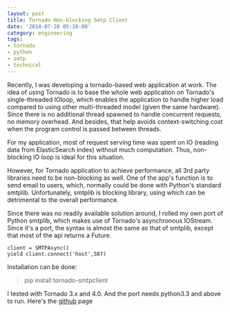 ```yaml
---
layout: post
title: Tornado Non-blocking Smtp Client
date: '2014-07-28 05:16:00'
category: engineering
tags:
- tornado
- python
- smtp
- technical
---
```


Recently, I was developing a tornado-based web application at work. The idea of using Tornado is to base the whole web application on Tornado's single-threaded IOloop, which enables the application to handle higher load compared to using other multi-threaded model (given the same hardware). Since there is no additional thread spawned to handle concurrent requests, no memory overhead. And besides, that help avoids context-switching cost when the program control is passed between threads.


For my application, most of request serving time was spent on IO (reading data from ElasticSearch index) without much computation. Thus, non-blocking IO loop is ideal for this situation. 


However, for Tornado application to achieve performance, all 3rd party libraries need to be non-blocking as well. One of the app's function is to send email to users, which, normally could be done with Python's standard smtplib. Unfortunately, smtplib is blocking library, using which can be detrimental to the overall performance. 


Since there was no readily available solution around, I rolled my own port of Python smtplib, which makes use of Tornado's asynchronous IOStream. Since it's a port, the syntax is almost the same as that of smtplib, except that most of the api returns a Future. 


```language-python
client = SMTPAsync() 
yield client.connect('host',587) 
```

Installation can be done:
> pip install tornado-smtpclient 

I tested with Tornado 3.x and 4.0. And the port needs python3.3 and above to run. Here's the [github][1] page 



  [1]: http://github.com/vuamitom/tornado-smtpclient
